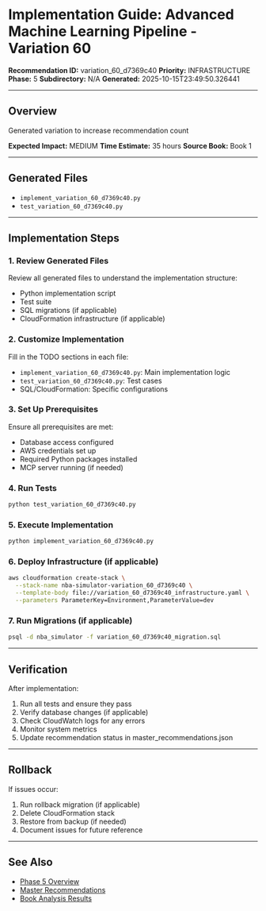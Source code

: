 # Implementation Guide: Advanced Machine Learning Pipeline - Variation 60

**Recommendation ID:** variation_60_d7369c40
**Priority:** INFRASTRUCTURE
**Phase:** 5
**Subdirectory:** N/A
**Generated:** 2025-10-15T23:49:50.326441

---

## Overview

Generated variation to increase recommendation count

**Expected Impact:** MEDIUM
**Time Estimate:** 35 hours
**Source Book:** Book 1

---

## Generated Files

- `implement_variation_60_d7369c40.py`
- `test_variation_60_d7369c40.py`

---

## Implementation Steps

### 1. Review Generated Files

Review all generated files to understand the implementation structure:
- Python implementation script
- Test suite
- SQL migrations (if applicable)
- CloudFormation infrastructure (if applicable)

### 2. Customize Implementation

Fill in the TODO sections in each file:
- `implement_variation_60_d7369c40.py`: Main implementation logic
- `test_variation_60_d7369c40.py`: Test cases
- SQL/CloudFormation: Specific configurations

### 3. Set Up Prerequisites

Ensure all prerequisites are met:
- Database access configured
- AWS credentials set up
- Required Python packages installed
- MCP server running (if needed)

### 4. Run Tests

```bash
python test_variation_60_d7369c40.py
```

### 5. Execute Implementation

```bash
python implement_variation_60_d7369c40.py
```

### 6. Deploy Infrastructure (if applicable)

```bash
aws cloudformation create-stack \
  --stack-name nba-simulator-variation_60_d7369c40 \
  --template-body file://variation_60_d7369c40_infrastructure.yaml \
  --parameters ParameterKey=Environment,ParameterValue=dev
```

### 7. Run Migrations (if applicable)

```bash
psql -d nba_simulator -f variation_60_d7369c40_migration.sql
```

---

## Verification

After implementation:
1. Run all tests and ensure they pass
2. Verify database changes (if applicable)
3. Check CloudWatch logs for any errors
4. Monitor system metrics
5. Update recommendation status in master_recommendations.json

---

## Rollback

If issues occur:
1. Run rollback migration (if applicable)
2. Delete CloudFormation stack
3. Restore from backup (if needed)
4. Document issues for future reference

---

## See Also

- [Phase 5 Overview](/Users/ryanranft/nba-simulator-aws/docs/phases/phase_5/)
- [Master Recommendations](/Users/ryanranft/nba-mcp-synthesis/analysis_results/master_recommendations.json)
- [Book Analysis Results](/Users/ryanranft/nba-mcp-synthesis/analysis_results/)
